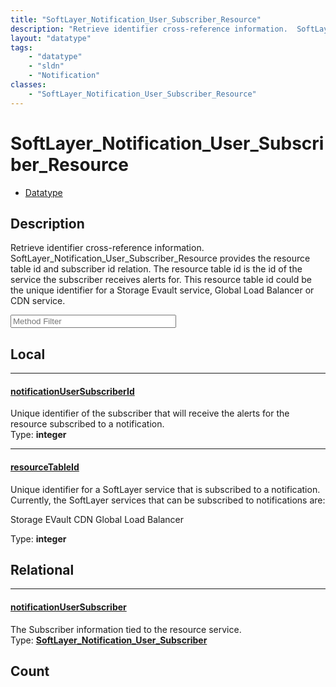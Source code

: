 ```yaml
---
title: "SoftLayer_Notification_User_Subscriber_Resource"
description: "Retrieve identifier cross-reference information.  SoftLayer_Notification_User_Subscriber_Resource provides the resource... "
layout: "datatype"
tags:
    - "datatype"
    - "sldn"
    - "Notification"
classes:
    - "SoftLayer_Notification_User_Subscriber_Resource"
---
```


# SoftLayer_Notification_User_Subscriber_Resource
<div id='service-datatype'>
    <ul id='sldn-reference-tabs'>
        <li id='datatype'> <a href='/reference/datatypes/SoftLayer_Notification_User_Subscriber_Resource' >Datatype</a></li>
    </ul>
</div>

## Description 
Retrieve identifier cross-reference information.  SoftLayer_Notification_User_Subscriber_Resource provides the resource table id and subscriber id relation. The resource table id is the id of the service the subscriber receives alerts for.  This resource table id could be the unique identifier for a Storage Evault service, Global Load Balancer or CDN service. 





<!-- Service Filer BEGIN -->
<div class="view-filters">
        <div class="clearfix">
            <div class="search-input-box">
                <input placeholder="Method Filter" onkeyup="titleSearch(inputId='prop-input', divId='properties', elementClass='prop-row')" 
                    type="text" id="prop-input" value="" size="30" maxlength="128" class="form-text">
            </div>
        </div>
</div>
<!-- Service Filer END -->

<div id="properties" class="content">
<div id="localProperties" class="prop-content" >

## Local
-----
[notificationUserSubscriberId]: #notificationusersubscriberid
#### [notificationUserSubscriberId]
Unique identifier of the subscriber that will receive the alerts for the resource subscribed to a notification.   
<span class="type-label">Type: </span>**integer**

-----
[resourceTableId]: #resourcetableid
#### [resourceTableId]
Unique identifier for a SoftLayer service that is subscribed to a notification.  Currently, the SoftLayer services that can be subscribed to notifications are: 

Storage EVault CDN Global Load Balancer 

  
<span class="type-label">Type: </span>**integer**

</div>
<!-- LOCAL PROPERTY END -->

<div id="relationalProperties"  class="prop-content" >

## Relational
-----
[notificationUserSubscriber]: #notificationusersubscriber
#### [notificationUserSubscriber]
The Subscriber information tied to the resource service.  
<span class="type-label">Type: </span>**<a href='/reference/datatypes/SoftLayer_Notification_User_Subscriber'>SoftLayer_Notification_User_Subscriber </a>**


## Count
</div>


